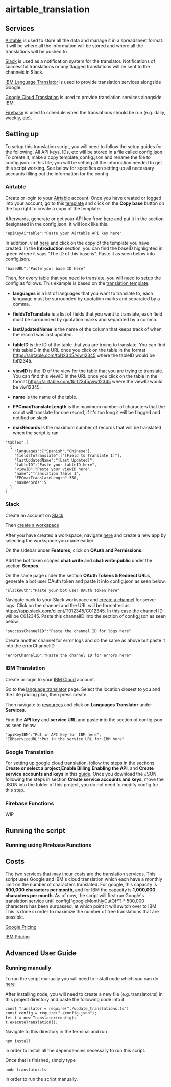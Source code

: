 # airtable_translation

## Services

[Airtable](https://airtable.com/) is used to store all the data and manage it in a spreadsheet format. It will be where all the information will be stored and where all the translations will be pushed to.

[Slack](https://slack.com/) is used as a notification system for the translator. Notifications of successful translations or any flagged translations will be sent to the channels in Slack.

[IBM Language Translator](https://www.ibm.com/watson/services/language-translator/) is used to provide translation services alongside Google. 

[Google Cloud Translation](https://cloud.google.com/translate) is used to provide translation services alongside IBM.

[Firebase](https://firebase.google.com/) is used to schedule when the translations should be run (e.g. daily, weekly, etc). 

## Setting up
To setup this translation script, you will need to follow the setup guides for the following. All API keys, IDs, etc will be stored in a file called config.json. To create it, make a copy template_config.json and rename the file to config.json. In this file, you will be setting all the information needed to get this script working. See below for specifics on setting up all necessary accounts filling out the information for the config.

### Airtable
Create or login to your [Airtable](https://airtable.com/) account. Once you have created or logged into your account, go to this [template](https://airtable.com/shr2JS2gOlATdwKeD) and click on the **Copy base** button on the top right to create a copy of the template.

Afterwards, generate or get your API key from [here](https://airtable.com/account) and put it in the section designated in the config.json. It will look like this.
```
"apiKeyAirtable":"Paste your Airtable API key here"
```
In addition, visit [here](https://airtable.com/api) and click on the copy of the template you have created. In the **Introduction** section, you can find the baseID highlighted in green where it says "The ID of this base is". Paste it as seen below into config.json.
```
"baseURL":"Paste your base ID here"
```
Then, for every table that you need to translate, you will need to setup the config as follows. This example is based on the [translation template](https://airtable.com/shr2JS2gOlATdwKeD). 

* **languages** is a list of languages that you want to translate to, each language must be surrounded by quotation marks and separated by a comma.

* **fieldsToTranslate** is a list of fields that you want to translate, each field must be surrounded by quotation marks and separated by a comma. 

* **lastUpdatedName** is the name of the column that keeps track of when the record was last updated. 

* **tableID** is the ID of the table that you are trying to translate. You can find this tableID in the URL once you click on the table in the format https://airtable.com/tbl12345/viw12345 where the tableID would be tbl12345.

* **viewID** is the ID of the view for the table that you are trying to translate. You can find this viewID in the URL once you click on the table in the format
https://airtable.com/tbl12345/viw12345 where the viewID would be viw12345.

* **name** is the name of the table.

* **FPCmaxTranslateLength** is the maximum number of characters that the script will translate for one record, if it's too long it will be flagged and notified on slack.

* **maxRecords** is the maximum number of records that will be translated when the script is ran. 
```
"tables":[
  {
    "languages":["Spanish","Chinese"],
    "fieldsToTranslate":["[Field to Translate 1]"],
    "lastUpdatedName":"[Last Updated]",
    "tableID":"Paste your tableID here",
    "viewID":"Paste your viewID here",
    "name":"Translation Table 1",
    "FPCmaxTranslateLength":350,
    "maxRecords":5
  }
]
```
### Slack
Create an account on [Slack](https://slack.com/). 

Then [create a workspace](https://slack.com/help/articles/206845317-Create-a-Slack-workspace)

After you have created a workspace, navigate [here](https://api.slack.com/apps) and create a new app by selecting the workspace you made earlier.

On the sidebar under **Features**, click on **OAuth and Permissions**.

Add the bot token scopes **chat:write** and **chat:write:public** under the section **Scopes**. 

On the same page under the section **OAuth Tokens & Redirect URLs**, generate a bot user OAuth token and paste it into config.json as seen below.
```
"slackAuth":"Paste your bot user OAuth token here"
```
Navigate back to your Slack workspace and [create a channel](https://slack.com/help/articles/201402297-Create-a-channel) for server logs. Click on the channel and the URL will be formatted as https://app.slack.com/client/T012345/C012345. In this case the channel ID will be C012345. Paste this channelID into the section of config.json as seen below.
```
"successChannelID":"Paste the channel ID for logs here"
```
Create another channel for error logs and do the same as above but paste it into the errorChannelID
```
"errorChannelID":"Paste the channel ID for errors here"
```

### IBM Translation
Create or login to your [IBM Cloud](https://www.ibm.com/cloud) account. 

Go to the [language translator](https://cloud.ibm.com/catalog/services/language-translator) page. Select the location closest to you and the Lite pricing plan, then press create. 

Then navigate to [resources](https://cloud.ibm.com/resources) and click on **Languages Translator** under **Services**. 

Find the **API key** and **service URL** and paste into the section of config.json as seen below
```
"apiKeyIBM":"Put in API key for IBM here",
"IBMserviceURL":Put in the service URL for IBM here"
```

### Google Translation
For setting up google cloud translation, follow the steps in the sections **Create or select a project**,**Enable Billing**,**Enabling the API**, and **Create service accounts and keys** in this [guide](https://cloud.google.com/translate/docs/setup). Once you download the JSON following the steps in section **Create service accounts and keys**, move the JSON into the folder of this project, you do not need to modify config for this step. 

### Firebase Functions
WIP

## Running the script

### Running using Firebase Functions

## Costs
The two services that may incur costs are the translation services. This script uses Google and IBM's cloud translation which each have a monthly limit on the number of characters translated. For google, this capacity is **500,000 characters per month**, and for IBM the capacity is **1,000,000 characters per month**. As of now, the script will first run Google's translation service until config["googleMonthlyCutOff"] * 500,000 characters has been surpassed, at which point it will switch over to IBM. This is done in order to maximize the number of free translations that are possible. 

[Google Pricing](https://cloud.google.com/translate/pricing)

[IBM Pricing](https://www.ibm.com/watson/services/language-translator/)

## Advanced User Guide
### Running manually
To run the script manually you will need to install node which you can do [here](https://nodejs.org/en/download/)

After installing node, you will need to create a new file (e.g. translator.ts) in this project directory and paste the following code into it.
```
const Translator = require("./update_translations.ts")
const config = require("./config.json");
let t = new Translator(config);
t.executeTranslation();
```

Navigate to this directory in the terminal and run 
```
npm install
```
in order to install all the dependencies necessary to run this script.

Once that is finished, simply type
```
node translator.ts
```
in order to run the script manually. 
